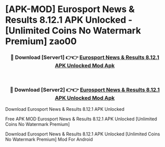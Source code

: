 # [APK-MOD] Eurosport  News & Results 8.12.1 APK Unlocked - [Unlimited Coins No Watermark Premium] zao00



<div align="center">
<h3>🔴 Download [Server1] 👉👉 <a href="https://momento.my/?title=Eurosport__News_&_Results_8.12.1_APK_Unlocked">Eurosport  News & Results 8.12.1 APK Unlocked Mod Apk</a></h3><br>

<h3>🔴 Download [Server2] 👉👉 <a href="https://momento.my/?title=Eurosport__News_&_Results_8.12.1_APK_Unlocked">Eurosport  News & Results 8.12.1 APK Unlocked Mod Apk</a></h3>
</div>



Download Eurosport  News & Results 8.12.1 APK Unlocked 

Free APK MOD Eurosport  News & Results 8.12.1 APK Unlocked [Unlimited Coins No Watermark Premium]

Download Eurosport  News & Results 8.12.1 APK Unlocked [Unlimited Coins No Watermark Premium] Mod For Android
